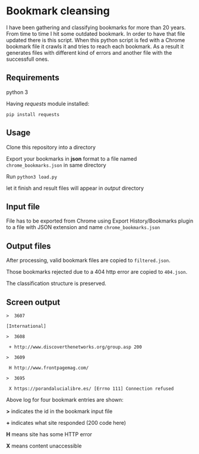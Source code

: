 # Bookmark cleansing
I have been gathering and classifying bookmarks for more than 20 years. From time to time I hit some outdated bookmark. In order to have that file updated there is this script. When this python script is fed with a Chrome bookmark file it crawls it and tries to reach each bookmark. As a result it generates files with different kind of errors and another file with the successfull ones.

## Requirements
python 3

Having *requests* module installed:

`pip install requests`

## Usage

Clone this repository into a directory

Export your bookmarks in **json** format to a file named `chrome_bookmarks.json` in same directory

Run `python3 load.py`

let it finish and result files will appear in _output_ directory

## Input file
File has to be exported from Chrome using Export History/Bookmarks plugin to a file with JSON extension and name `chrome_bookmarks.json`

## Output files
After processing, valid bookmark files are copied to `filtered.json`.

Those bookmarks rejected due to a 404 http error are copied to `404.json`.

The classification structure is preserved.

## Screen output

`>  3607`

`[International]`

`>  3608`

 ` + http://www.discoverthenetworks.org/group.asp 200`

`>  3609`

 ` H http://www.frontpagemag.com/`

`>  3695`

 ` X https://porandalucialibre.es/ [Errno 111] Connection refused`

Above log for four bookmark entries are shown:

**>** indicates the id in the bookmark input file

**+** indicates what site responded (200 code here)

**H** means site has some HTTP error

**X** means content unaccessible

